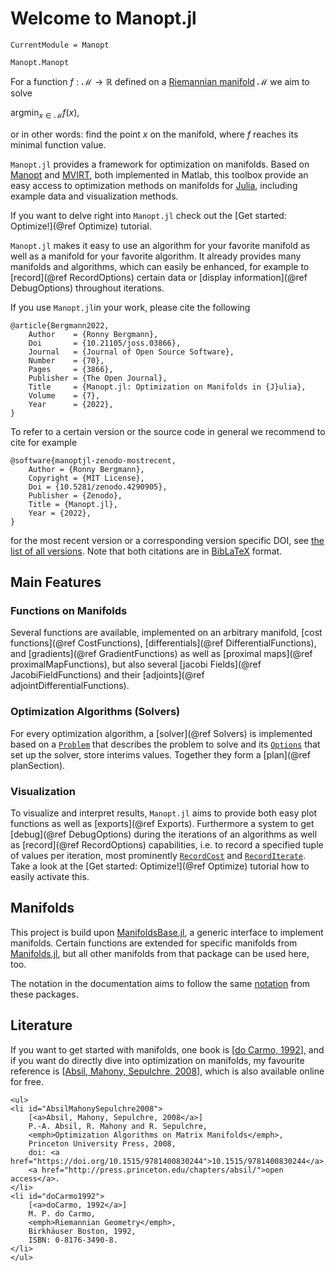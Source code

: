 # Welcome to Manopt.jl

```@meta
CurrentModule = Manopt
```

```@docs
Manopt.Manopt
```

For a function $f:\mathcal M → ℝ$ defined on a [Riemannian manifold](https://en.wikipedia.org/wiki/Riemannian_manifold) $\mathcal M$ we aim to solve

$\operatorname*{argmin}_{x ∈ \mathcal M} f(x),$

or in other words: find the point $x$ on the manifold, where $f$ reaches its minimal function value.

`Manopt.jl` provides a framework for optimization on manifolds.
Based on [Manopt](https://manopt.org) and
[MVIRT](https://ronnybergmann.net/mvirt/), both implemented in Matlab,
this toolbox provide an easy access to optimization methods on manifolds
for [Julia](https://julialang.org), including example data and visualization methods.

If you want to delve right into `Manopt.jl` check out the
[Get started: Optimize!](@ref Optimize) tutorial.

`Manopt.jl` makes it easy to use an algorithm for your favorite
manifold as well as a manifold for your favorite algorithm. It already provides
many manifolds and algorithms, which can easily be enhanced, for example to
[record](@ref RecordOptions) certain data or
[display information](@ref DebugOptions) throughout iterations.

If you use `Manopt.jl`in your work, please cite the following

```biblatex
@article{Bergmann2022,
    Author    = {Ronny Bergmann},
    Doi       = {10.21105/joss.03866},
    Journal   = {Journal of Open Source Software},
    Number    = {70},
    Pages     = {3866},
    Publisher = {The Open Journal},
    Title     = {Manopt.jl: Optimization on Manifolds in {J}ulia},
    Volume    = {7},
    Year      = {2022},
}
```

To refer to a certain version or the source code in general we recommend to cite for example

```biblatex
@software{manoptjl-zenodo-mostrecent,
    Author = {Ronny Bergmann},
    Copyright = {MIT License},
    Doi = {10.5281/zenodo.4290905},
    Publisher = {Zenodo},
    Title = {Manopt.jl},
    Year = {2022},
}
```

for the most recent version or a corresponding version specific DOI, see [the list of all versions](https://zenodo.org/search?page=1&size=20&q=conceptrecid:%224290905%22&sort=-version&all_versions=True).
Note that both citations are in [BibLaTeX](https://ctan.org/pkg/biblatex) format.

## Main Features

### Functions on Manifolds

Several functions are available, implemented on an arbitrary manifold, [cost functions](@ref CostFunctions), [differentials](@ref DifferentialFunctions), and [gradients](@ref GradientFunctions) as well as [proximal maps](@ref proximalMapFunctions), but also several [jacobi Fields](@ref JacobiFieldFunctions) and their [adjoints](@ref adjointDifferentialFunctions).

### Optimization Algorithms (Solvers)

For every optimization algorithm, a [solver](@ref Solvers) is implemented based on a [`Problem`](@ref) that describes the problem to solve and its [`Options`](@ref) that set up the solver, store interims values. Together they
form a [plan](@ref planSection).

### Visualization

To visualize and interpret results, `Manopt.jl` aims to provide both easy plot functions as well as [exports](@ref Exports). Furthermore a system to get [debug](@ref DebugOptions) during the iterations of an algorithms as well as [record](@ref RecordOptions) capabilities, i.e. to record a specified tuple of values per iteration, most prominently [`RecordCost`](@ref) and
[`RecordIterate`](@ref). Take a look at the [Get started: Optimize!](@ref Optimize) tutorial how to easily activate this.

## Manifolds

This project is build upon [ManifoldsBase.jl](https://juliamanifolds.github.io/Manifolds.jl/stable/interface.html), a generic interface to implement manifolds. Certain functions are extended for specific manifolds from [Manifolds.jl](https://juliamanifolds.github.io/Manifolds.jl/stable/), but all other manifolds from that package can be used here, too.

The notation in the documentation aims to follow the same [notation](https://juliamanifolds.github.io/Manifolds.jl/stable/notation.html) from these packages.

## Literature

If you want to get started with manifolds, one book is [[do Carmo, 1992](#doCarmo1992)],
and if you want do directly dive into optimization on manifolds, my favourite reference is
[[Absil, Mahony, Sepulchre, 2008](#AbsilMahonySepulchre2008)], which is also available
online for free.

```@raw html
<ul>
<li id="AbsilMahonySepulchre2008">
    [<a>Absil, Mahony, Sepulchre, 2008</a>]
    P.-A. Absil, R. Mahony and R. Sepulchre,
    <emph>Optimization Algorithms on Matrix Manifolds</emph>,
    Princeton University Press, 2008,
    doi: <a href="https://doi.org/10.1515/9781400830244">10.1515/9781400830244</a>,
    <a href="http://press.princeton.edu/chapters/absil/">open access</a>.
</li>
<li id="doCarmo1992">
    [<a>doCarmo, 1992</a>]
    M. P. do Carmo,
    <emph>Riemannian Geometry</emph>,
    Birkhäuser Boston, 1992,
    ISBN: 0-8176-3490-8.
</li>
</ul>
```

